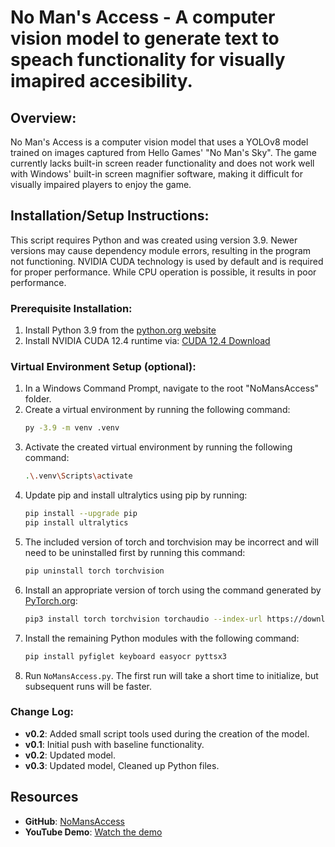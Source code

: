                                                  
# No Man's Access - A computer vision model to generate text to speach functionality for visually imapired accesibility.                                                                                                        
## Overview:
No Man's Access is a computer vision model that uses a YOLOv8 model trained on images captured from Hello Games' "No Man's Sky". The game currently lacks built-in screen reader functionality and does not work well with Windows' built-in screen magnifier software, making it difficult for visually impaired players to enjoy the game.

## Installation/Setup Instructions:
This script requires Python and was created using version 3.9. Newer versions may cause dependency module errors, resulting in the program not functioning. NVIDIA CUDA technology is used by default and is required for proper performance. While CPU operation is possible, it results in poor performance.

### Prerequisite Installation:
1. Install Python 3.9 from the [python.org website](https://www.python.org/downloads/release/python-390/)
2. Install NVIDIA CUDA 12.4 runtime via: [CUDA 12.4 Download](https://developer.nvidia.com/cuda-12-4-0-download-archive)

### Virtual Environment Setup (optional):
1. In a Windows Command Prompt, navigate to the root "NoMansAccess" folder.
2. Create a virtual environment by running the following command:
    ```sh
    py -3.9 -m venv .venv
    ```
3. Activate the created virtual environment by running the following command:
    ```sh
    .\.venv\Scripts\activate
    ```
4. Update pip and install ultralytics using pip by running:
    ```sh
    pip install --upgrade pip
    pip install ultralytics
    ```
5. The included version of torch and torchvision may be incorrect and will need to be uninstalled first by running this command:
    ```sh
    pip uninstall torch torchvision
    ```
6. Install an appropriate version of torch using the command generated by [PyTorch.org](https://pytorch.org/):
    ```sh
    pip3 install torch torchvision torchaudio --index-url https://download.pytorch.org/whl/cu124
    ```
7. Install the remaining Python modules with the following command:
    ```sh
    pip install pyfiglet keyboard easyocr pyttsx3
    ```
8. Run `NoMansAccess.py`. The first run will take a short time to initialize, but subsequent runs will be faster.

### Change Log:
- **v0.2**: Added small script tools used during the creation of the model.
- **v0.1**: Initial push with baseline functionality.
- **v0.2**: Updated model.
- **v0.3**: Updated model, Cleaned up Python files.

## Resources
- **GitHub**: [NoMansAccess](https://github.com/JPDoesDev/NoMansAccess)
- **YouTube Demo**: [Watch the demo](https://www.youtube.com/watch?v=QprxRfzr6VA)
